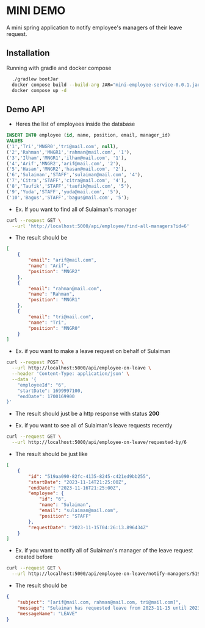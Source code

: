 
# MINI DEMO

A mini spring application to notify employee's managers of their leave request.




## Installation

Running with gradle and docker compose

```bash
  ./gradlew bootJar
  docker compose build --build-arg JAR="mini-employee-service-0.0.1.jar"
  docker compose up -d 

```


    
## Demo API

- Heres the list of employees inside the database

```sql
INSERT INTO employee (id, name, position, email, manager_id)
VALUES
('1','Tri','MNGR0','tri@mail.com', null),
('2','Rahman','MNGR1','rahman@mail.com', '1'),
('3','Ilham','MNGR1','ilham@mail.com', '1'),
('4','Arif','MNGR2','arif@mail.com', '2'),
('5','Hasan','MNGR2','hasan@mail.com', '2'),
('6','Sulaiman','STAFF','sulaiman@mail.com', '4'),
('7','Citra','STAFF','citra@mail.com', '4'),
('8','Taufik','STAFF','taufik@mail.com', '5'),
('9','Yuda','STAFF','yuda@mail.com', '5'),
('10','Bagus','STAFF','bagus@mail.com', '5');
```

- Ex. If you want to find all of Sulaiman's manager

```bash
curl --request GET \
  --url 'http://localhost:5000/api/employee/find-all-managers?id=6'
```

- The result should be
```json
[
	{
		"email": "arif@mail.com",
		"name": "Arif",
		"position": "MNGR2"
	},
	{
		"email": "rahman@mail.com",
		"name": "Rahman",
		"position": "MNGR1"
	},
	{
		"email": "tri@mail.com",
		"name": "Tri",
		"position": "MNGR0"
	}
]
```

- Ex. if you want to make a leave request on behalf of Sulaiman

```bash
curl --request POST \
  --url http://localhost:5000/api/employee-on-leave \
  --header 'Content-Type: application/json' \
  --data '{
	"employeeId": "6",
	"startDate": 1699997100,
	"endDate": 1700169900
}'
```

- The result should just be a http response with status **200**

- Ex. if you want to see all of Sulaiman's leave requests recently

```bash
curl --request GET \
  --url http://localhost:5000/api/employee-on-leave/requested-by/6
```

- The result should be just like

```json
[
	{
		"id": "519aa090-82fc-4135-8245-c421ed9bb255",
		"startDate": "2023-11-14T21:25:00Z",
		"endDate": "2023-11-16T21:25:00Z",
		"employee": {
			"id": "6",
			"name": "Sulaiman",
			"email": "sulaiman@mail.com",
			"position": "STAFF"
		},
		"requestDate": "2023-11-15T04:26:13.896434Z"
	}
]
```

- Ex. if you want to notify all of Sulaiman's manager of the leave request created before

```bash
curl --request GET \
  --url http://localhost:5000/api/employee-on-leave/notify-managers/519aa090-82fc-4135-8245-c421ed9bb255
```

- The result should be

```json
{
	"subject": "[arif@mail.com, rahman@mail.com, tri@mail.com]",
	"message": "Sulaiman has requested leave from 2023-11-15 until 2023-11-17",
	"messageName": "LEAVE"
}
```
